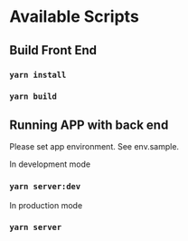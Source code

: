 # Available Scripts

## Build Front End

### `yarn install`
### `yarn build`

## Running APP with back end

Please set app environment. See env.sample.

In development mode
### `yarn server:dev`

In production mode
### `yarn server`
